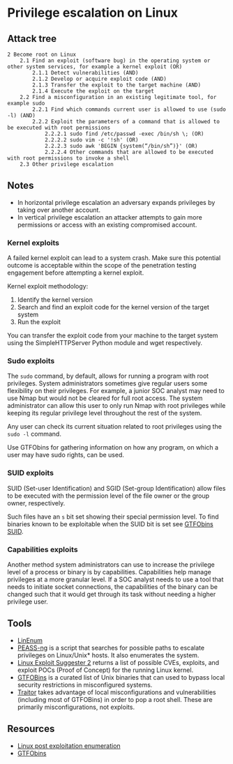 # Privilege escalation on Linux

## Attack tree

```text
2 Become root on Linux
    2.1 Find an exploit (software bug) in the operating system or other system services, for example a kernel exploit (OR)
        2.1.1 Detect vulnerabilities (AND)
        2.1.2 Develop or acquire exploit code (AND)
        2.1.3 Transfer the exploit to the target machine (AND)
        2.1.4 Execute the exploit on the target
    2.2 Find a misconfiguration in an existing legitimate tool, for example sudo
        2.2.1 Find which commands current user is allowed to use (sudo -l) (AND)
        2.2.2 Exploit the parameters of a command that is allowed to be executed with root permissions
            2.2.2.1 sudo find /etc/passwd -exec /bin/sh \; (OR)
            2.2.2.2 sudo vim -c '!sh' (OR)
            2.2.2.3 sudo awk 'BEGIN {system(“/bin/sh”)}' (OR)
            2.2.2.4 Other commands that are allowed to be executed with root permissions to invoke a shell
    2.3 Other privilege escalation
```

## Notes

* In horizontal privilege escalation an adversary expands privileges by taking over another account.
* In vertical privilege escalation an attacker attempts to gain more permissions or access with an existing compromised account.

### Kernel exploits

A failed kernel exploit can lead to a system crash. Make sure this potential outcome is acceptable within the scope of 
the penetration testing engagement before attempting a kernel exploit. 

Kernel exploit methodology:

1. Identify the kernel version
2. Search and find an exploit code for the kernel version of the target system
3. Run the exploit

You can transfer the exploit code from your machine to the target system using the SimpleHTTPServer Python module and 
wget respectively. 

### Sudo exploits

The `sudo` command, by default, allows for running a program with root privileges. System administrators sometimes 
give regular users some flexibility on their privileges. For example, a junior SOC analyst may need to use Nmap 
but would not be cleared for full root access. The system administrator can allow this user to only run Nmap with 
root privileges while keeping its regular privilege level throughout the rest of the system.

Any user can check its current situation related to root privileges using the `sudo -l` command.

Use GTFObins for gathering information on how any program, on which a user may have sudo rights, can be used. 

### SUID exploits

SUID (Set-user Identification) and SGID (Set-group Identification) allow files to be executed with the 
permission level of the file owner or the group owner, respectively.

Such files have an `s` bit set showing their special permission level. To find binaries known to be exploitable 
when the SUID bit is set see [GTFObins SUID](https://gtfobins.github.io/#+suid).

### Capabilities exploits

Another method system administrators can use to increase the privilege level of a process or binary is by capabilities. 
Capabilities help manage privileges at a more granular level. If a SOC analyst needs to use a tool that needs to 
initiate socket connections, the capabilities of the binary can be changed such that it would get through its task 
without needing a higher privilege user.

## Tools

* [LinEnum](https://github.com/rebootuser/LinEnum)
* [PEASS-ng](https://github.com/carlospolop/PEASS-ng/tree/master/linPEAS) is a script that searches for possible paths to escalate privileges on Linux/Unix* hosts. It also enumerates the system.
* [Linux Exploit Suggester 2](https://github.com/jondonas/linux-exploit-suggester-2) returns a list of possible CVEs, exploits, and exploit POCs (Proof of Concept) for the running Linux kernel.
* [GTFOBins](https://gtfobins.github.io/) is a curated list of Unix binaries that can used to bypass local security restrictions in misconfigured systems.
* [Traitor](https://github.com/liamg/traitor) takes advantage of local misconfigurations and vulnerabilities (including most of GTFOBins) in order to pop a root shell. These are primarily misconfigurations, not exploits.

## Resources

* [Linux post exploitation enumeration](cheatsheets:docs/enumeration/linux-post)
* [GTFObins](https://gtfobins.github.io/)